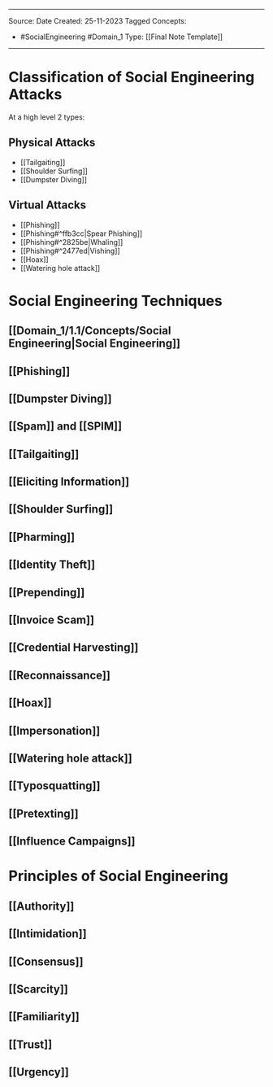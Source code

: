 - - -
Source:
Date Created:  25-11-2023
Tagged Concepts:
- #SocialEngineering #Domain_1
Type: [[Final Note Template]]
- - - 

# Classification of Social Engineering Attacks

At a high level 2 types:
## Physical Attacks
- [[Tailgaiting]]
- [[Shoulder Surfing]]
- [[Dumpster Diving]]
## Virtual Attacks
- [[Phishing]] 
- [[Phishing#^ffb3cc|Spear Phishing]]
- [[Phishing#^2825be|Whaling]]
- [[Phishing#^2477ed|Vishing]]
- [[Hoax]]
- [[Watering hole attack]]
# Social Engineering Techniques
## [[Domain_1/1.1/Concepts/Social Engineering|Social Engineering]]
## [[Phishing]]
## [[Dumpster Diving]]

## [[Spam]] and [[SPIM]]
## [[Tailgaiting]]

## [[Eliciting Information]]

## [[Shoulder Surfing]]
## [[Pharming]]
## [[Identity Theft]]
## [[Prepending]]
## [[Invoice Scam]]
## [[Credential Harvesting]]
## [[Reconnaissance]]
## [[Hoax]]
## [[Impersonation]]
## [[Watering hole attack]]
## [[Typosquatting]]
## [[Pretexting]]
## [[Influence Campaigns]]

# Principles of Social Engineering
## [[Authority]]
## [[Intimidation]]
## [[Consensus]]
## [[Scarcity]]
## [[Familiarity]]
## [[Trust]]
## [[Urgency]]

